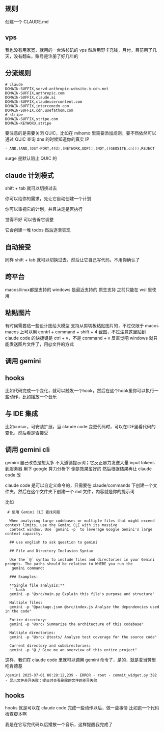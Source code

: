 ## 规则

创建一个 CLAUDE.md

## vps

我也没有用家宽，就用的一台洛杉矶的 vps 然后用野卡充钱，月付，目前用了几天，没有翻车，账号是注册了好几年的

## 分流规则

```
# claude
DOMAIN-SUFFIX,servd-anthropic-website.b-cdn.net
DOMAIN-SUFFIX,anthropic.com
DOMAIN-SUFFIX,claude.ai
DOMAIN-SUFFIX,claudeusercontent.com
DOMAIN-SUFFIX,intercomcdn.com
DOMAIN-SUFFIX,cdn.usefathom.com
# stripe
DOMAIN-SUFFIX,stripe.com
DOMAIN-KEYWORD,stripe
```

要注意的是需要关闭 QUIC，比如在 mihomo 里需要添加规则，要不然依然可以通过 QUIC 查询 dns 的时候知道你的真实 IP

`- AND,(AND,(DST-PORT,443),(NETWORK,UDP)),(NOT,((GEOSITE,cn))),REJECT`

surge 是默认阻止 QUIC 的

## claude 计划模式

shift + tab 就可以切换过去

你可以给你的需求，先让它自动创建一个计划

你可以审视它的计划，并且决定是否执行

觉得不好 可以告诉它调整

它会创建一堆 todos 然后逐渐实现

## 自动接受

同样 shift + tab 就可以切换过去，然后让它自己写代码，不用你确认了

## 跨平台

macos/linux都是支持的
windows 是最近支持的 原生支持 之前只能在 wsl 里使用

## 粘贴图片
有时候需要贴一些设计图给大模型
支持从剪切板粘贴图片的，不过仅限于 macos
macos 上可以用 contrl + command + shift + 4 截图，不过注意这里贴到 claude code 的快捷键是 ctrl + v，不是 command + v
反直觉吧
windows 就只能发送图片文件了，用@文件的方式


## 调用 gemini
## hooks

比如代码完成一个变化，就可以触发一个hook，然后在这个hook里你可以执行一些动作，比如播放一个音乐


## 与 IDE 集成
比如cursor，可安装扩展，当 claude code 变更代码时，可以在IDE里看代码的变化，然后看是否接受

## 调用 gemini cli
gemini 自己改总是想太多 不太遵循提示词；它反正暴力发送大量 input tokens 到服务器 用下 google 算力分析下 倒是效果蛮好的
然后根据结果再让 claude code 改

claude code 是可以自定义命令的，只需要在.claude/commands 下创建一个文件夹，然后在这个文件夹下创建一个 md 文件，内容就是你的提示词

比如
```
 # 使用 Gemini CLI 查找问题

  When analyzing large codebases or multiple files that might exceed context limits, use the Gemini CLI with its massive
  context window. Use `gemini -p` to leverage Google Gemini's large context capacity.

  ## use english to ask question to gemini

  ## File and Directory Inclusion Syntax

  Use the `@` syntax to include files and directories in your Gemini prompts. The paths should be relative to WHERE you run the
   gemini command:

  ### Examples:

  **Single file analysis:**
  ```bash
  gemini -p "@src/main.py Explain this file's purpose and structure"

  Multiple files:
  gemini -p "@package.json @src/index.js Analyze the dependencies used in the code"

  Entire directory:
  gemini -p "@src/ Summarize the architecture of this codebase"

  Multiple directories:
  gemini -p "@src/ @tests/ Analyze test coverage for the source code"

  Current directory and subdirectories:
  gemini -p "@./ Give me an overview of this entire project"
```

这样，我们在 claude code 里就可以调用 gemini 命令了，是的，就是麦当劳里吃肯德基

`/gemini 2025-07-01 00:28:12,239 - ERROR - root - commit_widget.py:382 - 显示文件差异失败；提交时查看删除的文件的差异失败`

## hooks

hooks 就是可以在 claude code 完成一些动作以后，做一些事情
比如跑一个代码检查脚本啊

我是在它写完代码以后播放一个音乐，这样提醒我完成了
